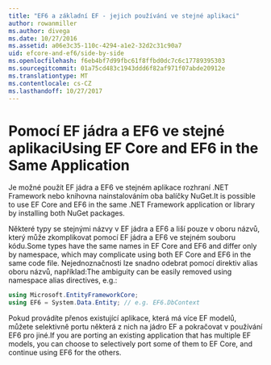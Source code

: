 ```yaml
---
title: "EF6 a základní EF - jejich používání ve stejné aplikaci"
author: rowanmiller
ms.author: divega
ms.date: 10/27/2016
ms.assetid: a06e3c35-110c-4294-a1e2-32d2c31c90a7
uid: efcore-and-ef6/side-by-side
ms.openlocfilehash: f6eb4bf7d99fbc61f8ffbd0dc7c6c17789395303
ms.sourcegitcommit: 01a75cd483c1943ddd6f82af971f07abde20912e
ms.translationtype: MT
ms.contentlocale: cs-CZ
ms.lasthandoff: 10/27/2017
---
```

# <a name="using-ef-core-and-ef6-in-the-same-application"></a><span data-ttu-id="5fbe2-102">Pomocí EF jádra a EF6 ve stejné aplikaci</span><span class="sxs-lookup"><span data-stu-id="5fbe2-102">Using EF Core and EF6 in the Same Application</span></span>

<span data-ttu-id="5fbe2-103">Je možné použít EF jádra a EF6 ve stejném aplikace rozhraní .NET Framework nebo knihovna nainstalováním oba balíčky NuGet.</span><span class="sxs-lookup"><span data-stu-id="5fbe2-103">It is possible to use EF Core and EF6 in the same .NET Framework application or library by installing both NuGet packages.</span></span> 

<span data-ttu-id="5fbe2-104">Některé typy se stejnými názvy v EF jádra a EF6 a liší pouze v oboru názvů, který může zkomplikovat pomocí EF jádra a EF6 ve stejném souboru kódu.</span><span class="sxs-lookup"><span data-stu-id="5fbe2-104">Some types have the same names in EF Core and EF6 and differ only by namespace, which may complicate using both EF Core and EF6 in the same code file.</span></span> <span data-ttu-id="5fbe2-105">Nejednoznačnosti lze snadno odebrat pomocí direktiv alias oboru názvů, například:</span><span class="sxs-lookup"><span data-stu-id="5fbe2-105">The ambiguity can be easily removed using namespace alias directives, e.g.:</span></span>

``` csharp
using Microsoft.EntityFrameworkCore;
using EF6 = System.Data.Entity; // e.g. EF6.DbContext
```

<span data-ttu-id="5fbe2-106">Pokud provádíte přenos existující aplikace, která má více EF modelů, můžete selektivně portu některá z nich na jádro EF a pokračovat v používání EF6 pro jiné.</span><span class="sxs-lookup"><span data-stu-id="5fbe2-106">If you are porting an existing application that has multiple EF models, you can choose to selectively port some of them to EF Core, and continue using EF6 for the others.</span></span>
